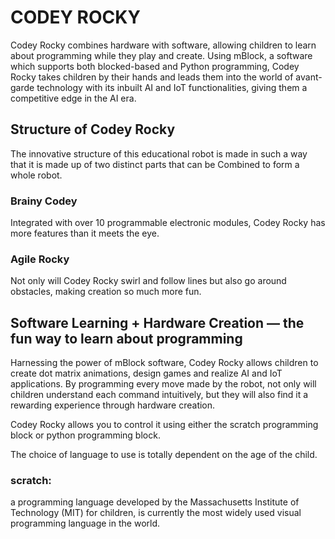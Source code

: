# CODEY ROCKY
Codey Rocky combines hardware with software, allowing children to learn about programming while they play and create. 
Using mBlock, a software which supports both blocked-based and Python programming, 
Codey Rocky takes children by their hands and leads them into the world of avant-garde technology with its inbuilt AI and IoT functionalities, 
giving them a competitive edge in the AI era.

## Structure of Codey Rocky
The innovative structure of this educational robot is made in such a way that it is made up of two distinct parts that can be
Combined to form a whole robot.
### Brainy Codey
Integrated with over 10 programmable electronic modules, Codey Rocky has more features than it meets the eye.

### Agile Rocky
Not only will Codey Rocky swirl and follow lines but also go around obstacles, making creation so much more fun.

## Software Learning + Hardware Creation — the fun way to learn about programming
Harnessing the power of mBlock software, Codey Rocky allows children to create dot matrix animations, 
design games and realize AI and IoT applications. 
By programming every move made by the robot, not only will children understand each command intuitively, 
but they will also find it a rewarding experience through hardware creation.

Codey Rocky allows you to control it using either the scratch programming block or python programming block.

The choice of language to use is totally dependent on the age of the child. 

### scratch:
a programming language developed by the Massachusetts Institute of Technology (MIT) for children, is currently the most widely used visual programming language in the world.

